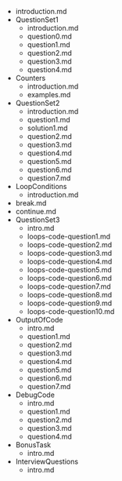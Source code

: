 - introduction.md
- QuestionSet1
  - introduction.md
  - question0.md
  - question1.md
  - question2.md
  - question3.md
  - question4.md
- Counters
  - introduction.md
  - examples.md
- QuestionSet2
  - introduction.md
  - question1.md
  - solution1.md
  - question2.md
  - question3.md
  - question4.md
  - question5.md
  - question6.md
  - question7.md
- LoopConditions
  - introduction.md
- break.md
- continue.md
- QuestionSet3
  - intro.md
  - loops-code-question1.md
  - loops-code-question2.md
  - loops-code-question3.md
  - loops-code-question4.md
  - loops-code-question5.md
  - loops-code-question6.md
  - loops-code-question7.md
  - loops-code-question8.md
  - loops-code-question9.md
  - loops-code-question10.md
- OutputOfCode
    - intro.md
    - question1.md
    - question2.md
    - question3.md
    - question4.md
    - question5.md
    - question6.md
    - question7.md
- DebugCode
    - intro.md
    - question1.md
    - question2.md
    - question3.md
    - question4.md
- BonusTask
    - intro.md
- InterviewQuestions
    - intro.md
